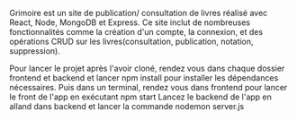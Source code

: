 Grimoire est un site de publication/ consultation de livres réalisé avec React, Node, MongoDB et Express.
Ce site inclut de nombreuses fonctionnalités comme la création d'un compte, la connexion, et des opérations CRUD sur les livres(consultation, publication, notation, suppression).

Pour lancer le projet après l'avoir cloné, rendez vous dans chaque dossier frontend et backend et lancer npm install pour installer les dépendances nécessaires.
Puis dans un terminal, rendez vous dans frontend pour lancer le front de l'app en exécutant npm start
Lancez le backend de l'app en alland dans backend et lancer la commande nodemon server.js
